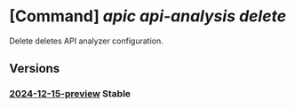 # [Command] _apic api-analysis delete_

Delete deletes API analyzer configuration.

## Versions

### [2024-12-15-preview](/Resources/mgmt-plane/L3N1YnNjcmlwdGlvbnMve30vcmVzb3VyY2Vncm91cHMve30vcHJvdmlkZXJzL21pY3Jvc29mdC5hcGljZW50ZXIvYW5hbHl6ZXJjb25maWdzL3t9/2024-12-15-preview.xml) **Stable**

<!-- mgmt-plane /subscriptions/{}/resourcegroups/{}/providers/microsoft.apicenter/analyzerconfigs/{} 2024-12-15-preview -->
